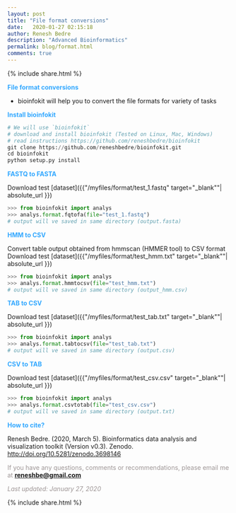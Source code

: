 ```yaml
---
layout: post
title: "File format conversions"
date:   2020-01-27 02:15:18
author: Renesh Bedre
description: "Advanced Bioinformatics"
permalink: blog/format.html
comments: true
---
```

<p>
{% include  share.html %}
</p>

**<span style="color:#33a8ff">File format conversions</span>**
- bioinfokit will help you to convert the file formats for variety of tasks

**<span style="color:#33a8ff">Install bioinfokit</span>**
```python
# We will use `bioinfokit` 
# download and install bioinfokit (Tested on Linux, Mac, Windows) 
# read instructions https://github.com/reneshbedre/bioinfokit
git clone https://github.com/reneshbedre/bioinfokit.git
cd bioinfokit
python setup.py install
```   

**<span style="color:#33a8ff">FASTQ to FASTA</span>**

Download test [dataset]({{"/myfiles/format/test_1.fastq" target="_blank""| absolute_url }})

```python
>>> from bioinfokit import analys
>>> analys.format.fqtofa(file="test_1.fastq")
# output will ve saved in same directory (output.fasta)
```  

**<span style="color:#33a8ff">HMM to CSV</span>**

Convert table output obtained from hmmscan (HMMER tool) to CSV format
Download test [dataset]({{"/myfiles/format/test_hmm.txt" target="_blank""| absolute_url }})

```python
>>> from bioinfokit import analys
>>> analys.format.hmmtocsv(file="test_hmm.txt")
# output will ve saved in same directory (output_hmm.csv)
```  

**<span style="color:#33a8ff">TAB to CSV</span>**

Download test [dataset]({{"/myfiles/format/test_tab.txt" target="_blank""| absolute_url }})

```python
>>> from bioinfokit import analys
>>> analys.format.tabtocsv(file="test_tab.txt")
# output will ve saved in same directory (output.csv)
```  

**<span style="color:#33a8ff">CSV to TAB</span>**

Download test [dataset]({{"/myfiles/format/test_csv.csv" target="_blank""| absolute_url }})

```python
>>> from bioinfokit import analys
>>> analys.format.csvtotab(file="test_csv.csv")
# output will ve saved in same directory (output.txt)
```  

**<span style="color:#33a8ff">How to cite?</span>**

Renesh Bedre. (2020, March 5). Bioinformatics data analysis and visualization toolkit (Version v0.3). Zenodo. <a href="http://doi.org/10.5281/zenodo.3698146">http://doi.org/10.5281/zenodo.3698146</a>

<span style="color:#9e9696">If you have any questions, comments or recommendations, please email me at 
<b>reneshbe@gmail.com</b></span>
    
<span style="color:#9e9696"><i> Last updated: January 27, 2020</i> </span>    


<p>
{% include  share.html %}
</p>